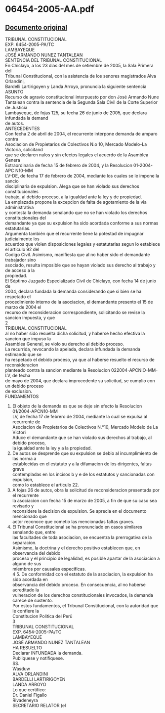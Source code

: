 
06454-2005-AA.pdf
=================
  
[Documento original](https://tc.gob.pe/jurisprudencia/2006/06454-2005-AA.pdf)  
---  
TRIBUNAL CONSTITUCIONAL  
EXP. 6454-2005-PA/TC  
LAMBAYEQUE  
JOSÉ ARMANDO NUNEZ TANTALEAN  
SENTENCIA DEL TRIBUNAL CONSTITUCIONAL  
En Chiclayo, a los 23 dias del mes de setiembre de 2005, la Sala Primera del  
Tribunal Constitucional, con la asistencia de los senores magistrados Alva Orlandini,  
Bardelli Lartirigoyen y Landa Arroyo, pronuncia la siguiente sentencia  
ASUNTO  
Recurso de agravio constitucional interpuesto por don José Armando Nune  
Tantalean contra la sentencia de la Segunda Sala Civil de la Corte Superior de Justicia  
Lambayeque, de fojas 125, su fecha 26 de junio de 2005, que declara infundada la demand  
de autos.  
ANTECEDENTES  
Con fecha 2 de abril de 2004, el recurrente interpone demanda de amparo contra  
Asociacion de Propietarios de Colectivos N.o 10, Mercado Modelo-La Victoria, solicitand  
que se declaren nulos y sin efectos legales el acuerdo de la Asamblea Genera  
Extraordinaria de fecha 15 de febrero de 2004, y la Resolucion 01-2004-APC N10-MM  
LV-DE, de fecha 17 de febrero de 2004, mediante los cuales se le impone la sancio  
disciplinaria de expulsion. Alega que se han violado sus derechos constitucionales  
trabajo, al debido proceso, a la igualdad ante la ley y de propiedad.  
La emplazada propone la excepcion de falta de agotamiento de la via administrativa  
y contesta la demanda senalando que no se han violado los derechos constitucionales del  
demandante ya que su expulsion ha sido acordada conforme a sus normas estatutarias.  
Argumenta también que el recurrente tiene la potestad de impugnar judicialmente los  
acuerdos que violen disposiciones legales y estatutarias segun lo establece el articulo 92 del  
Codigo Civil. Asimismo, manifiesta que al no haber sido el demandante trabajador sino  
asociado, resulta imposible que se hayan violado sus derecho al trabajo y de acceso a la  
propiedad.  
El Séptimo Juzgado Especializado Civil de Chiclayo, con fecha 14 de junio de  
2004, declara fundada la demanda considerando que si bien se ha respetado el  
procedimiento interno de la asociacion, el demandante presento el 15 de marzo de 2004 el  
recurso de reconsideracion correspondiente, solicitando se revise la sancion impuesta, y que  
2  
TRIBUNAL CONSTITUCIONAL  
al no haber sido resuelta dicha solicitud, y haberse hecho efectiva la sancion que impuso la  
Asamblea General, se violo su derecho al debido proceso.  
La recurrida, revocando la apelada, declara infundada la demanda estimando que se  
ha respetado el debido proceso, ya que al haberse resuelto el recurso de reconsideracion  
planteado contra la sancion mediante la Resolucion 022004-APCNIO-MM-LV, de fecha  
de mayo de 2004, que declara improcedente su solicitud, se cumplio con un debido proceso  
de exclusion.  
FUNDAMENTOS  
1. El objeto de la demanda es que se deje sin efecto la Resolucion 01/2004-APCN10-MM  
LV, de fecha 17 de febrero de 2004, mediante la cual se expulsa al recurrente de  
Asociacion de Propietarios de Colectivos N.°10, Mercado Modelo de La Victori  
Aduce el demandante que se han violado sus derechos al trabajo, al debido proceso,  
la igualdad ante la ley y a la propiedad.  
2. De autos se desprende que su expulsion se debio al incumplimiento de las norma a  
establecidas en el estatuto y a la difamacion de los dirigentes, faltas grave  
contempladas en los incisos b y e de los estatutos y sancionadas con expulsion,  
como lo establece el articulo 22.  
3. A fojas 26 de autos, obra la solicitud de reconsideracion presentada por el recurrente  
la asociacion con fecha 15 de marzo de 2005, a fin de que su caso sea revisado y  
reconsidere la decision de expulsion. Se aprecia en el documento mencionado que  
actor reconoce que cometio las mencionadas faltas graves.  
4. El Tribunal Constitucional se ha pronunciado en casos similares senalando que, entre  
las facultades de toda asociacion, se encuentra la prerrogativa de la separacion.  
Asimismo, la doctrina y el derecho positivo establecen que, en observancia del debido  
proceso y el principio de legalidad, es posible apartar de la asociacion a alguno de sus  
miembros por causales especificas.  
4 5. De conformidad con el estatuto de la asociacion, la expulsion ha sido acordada en  
observancia del debido proceso. En consecuencia, al no haberse acreditado la  
vulneracion de los derechos constitucionales invocados, la demanda carece de sustento.  
Por estos fundamentos, el Tribunal Constitucional, con la autoridad que le confiere la  
Constitucion Politica del Perû  
3  
TRIBUNAL CONSTITUCIONAL  
EXP. 6454-2005-PA/TC  
LAMBAYEQUE  
JOSÉ ARMANDO NUNEZ TANTALEAN  
HA RESUELTO  
Declarar INFUNDADA la demanda.  
Publiquese y notifiquese.  
SS.  
Wasduw  
ALVA ORLANDINI  
BARDELLI LARTIRIGOYEN  
LANDA ARROYO  
Lo que certifico:  
Dr. Daniel Figallo  
Rivadeneyra  
SECRETARIO RELATOR (el